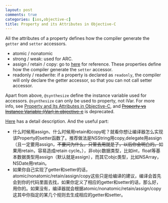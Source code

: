 ```yaml
---
layout: post
comments: true
categories: [ios,objective-c]
title: Property and its Attributes in Objective-C
---
```


All the attributes of a property defines how the compiler generate the `getter` and `setter` accessors.

* atomic / nonatomic
* strong / weak: used for ARC.
* assign / retain / copy: go to [here](http://blog.csdn.net/jiarusun000/article/details/6991249) for reference. These properties define how the compiler generate the `setter` accessor.
* readonly / readwrite: if a property is declared as `readonly`, the compiler will only declare the getter accessor, so that you can not call setter accessor.

<!-- more -->

Apart from above, `@synthesize` define the instance variable used for accessors. `@synthesize` can only be used to property, not iVar. For more info, see [Property and Its Attributes in Objective-C](http://hongchaozhang.github.io/blog/2015/07/27/Property-and-its-Attributes-in-Objective-C/), and <del>[Property vs Instance Variable (iVar) in objective-c](http://hongchaozhang.github.io/code/2015/07/22/Property-vs-Instance-Variable(iVar)-in-Objective-C.html)</del> is deprecated.

[Here](http://www.cnblogs.com/andyque/archive/2011/08/03/2125728.html) has a detail description. And the useful part:
 
* 什么时候用assign、什么时候用retain和copy呢？就看你想让编译器怎么实现该Property的setter函数了。推荐做法是NSString用copy,delegate用assign（且一定要用assign，<del>不要问为什么，只管去用就是了，以后你会明白的。</del>如果用retain，容易造成retain cycle。），非objc数据类型，比如int，float等基本数据类型用assign（默认就是assign），而其它objc类型，比如NSArray，NSDate用retain。
* 如果你自己实现了getter和setter的话，atomic/nonatomic/retain/assign/copy这些只是给编译的建议，编译会首先会到你的代码里面去找，如果你定义了相应的getter和setter的话，那么好，用你的。如果没有，编译器就会根据atomic/nonatomic/retain/assign/copy这其中你指定的某几个规则去生成相应的getter和setter。 
